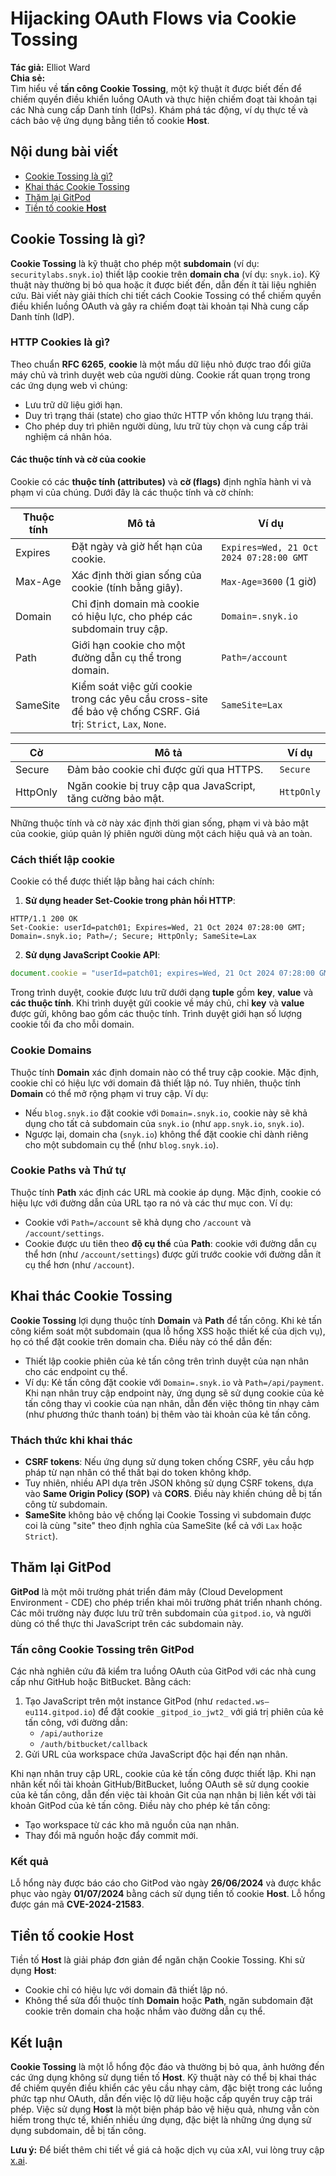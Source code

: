 # Hijacking OAuth Flows via Cookie Tossing

**Tác giả:** Elliot Ward  
**Chia sẻ:**  
Tìm hiểu về **tấn công Cookie Tossing**, một kỹ thuật ít được biết đến để chiếm quyền điều khiển luồng OAuth và thực hiện chiếm đoạt tài khoản tại các Nhà cung cấp Danh tính (IdPs). Khám phá tác động, ví dụ thực tế và cách bảo vệ ứng dụng bằng tiền tố cookie **__Host__**.

## Nội dung bài viết
- [Cookie Tossing là gì?](#cookie-tossing-là-gì)
- [Khai thác Cookie Tossing](#khai-thác-cookie-tossing)
- [Thăm lại GitPod](#thăm-lại-gitpod)
- [Tiền tố cookie __Host__](#tiền-tố-cookie-__host__)

## Cookie Tossing là gì?

**Cookie Tossing** là kỹ thuật cho phép một **subdomain** (ví dụ: `securitylabs.snyk.io`) thiết lập cookie trên **domain cha** (ví dụ: `snyk.io`). Kỹ thuật này thường bị bỏ qua hoặc ít được biết đến, dẫn đến ít tài liệu nghiên cứu. Bài viết này giải thích chi tiết cách Cookie Tossing có thể chiếm quyền điều khiển luồng OAuth và gây ra chiếm đoạt tài khoản tại Nhà cung cấp Danh tính (IdP).

### HTTP Cookies là gì?

Theo chuẩn **RFC 6265**, **cookie** là một mẩu dữ liệu nhỏ được trao đổi giữa máy chủ và trình duyệt web của người dùng. Cookie rất quan trọng trong các ứng dụng web vì chúng:
- Lưu trữ dữ liệu giới hạn.
- Duy trì trạng thái (state) cho giao thức HTTP vốn không lưu trạng thái.
- Cho phép duy trì phiên người dùng, lưu trữ tùy chọn và cung cấp trải nghiệm cá nhân hóa.

#### Các thuộc tính và cờ của cookie

Cookie có các **thuộc tính (attributes)** và **cờ (flags)** định nghĩa hành vi và phạm vi của chúng. Dưới đây là các thuộc tính và cờ chính:

| Thuộc tính   | Mô tả | Ví dụ |
|-------------|-------|-------|
| Expires     | Đặt ngày và giờ hết hạn của cookie. | `Expires=Wed, 21 Oct 2024 07:28:00 GMT` |
| Max-Age     | Xác định thời gian sống của cookie (tính bằng giây). | `Max-Age=3600` (1 giờ) |
| Domain      | Chỉ định domain mà cookie có hiệu lực, cho phép các subdomain truy cập. | `Domain=.snyk.io` |
| Path        | Giới hạn cookie cho một đường dẫn cụ thể trong domain. | `Path=/account` |
| SameSite    | Kiểm soát việc gửi cookie trong các yêu cầu cross-site để bảo vệ chống CSRF. Giá trị: `Strict`, `Lax`, `None`. | `SameSite=Lax` |

| Cờ         | Mô tả | Ví dụ |
|------------|-------|-------|
| Secure     | Đảm bảo cookie chỉ được gửi qua HTTPS. | `Secure` |
| HttpOnly   | Ngăn cookie bị truy cập qua JavaScript, tăng cường bảo mật. | `HttpOnly` |

Những thuộc tính và cờ này xác định thời gian sống, phạm vi và bảo mật của cookie, giúp quản lý phiên người dùng một cách hiệu quả và an toàn.

### Cách thiết lập cookie

Cookie có thể được thiết lập bằng hai cách chính:

1. **Sử dụng header Set-Cookie trong phản hồi HTTP**:
```
HTTP/1.1 200 OK
Set-Cookie: userId=patch01; Expires=Wed, 21 Oct 2024 07:28:00 GMT; Domain=.snyk.io; Path=/; Secure; HttpOnly; SameSite=Lax
```

2. **Sử dụng JavaScript Cookie API**:
```javascript
document.cookie = "userId=patch01; expires=Wed, 21 Oct 2024 07:28:00 GMT; path=/; domain=.snyk.io; secure; samesite=lax";
```

Trong trình duyệt, cookie được lưu trữ dưới dạng **tuple** gồm **key**, **value** và **các thuộc tính**. Khi trình duyệt gửi cookie về máy chủ, chỉ **key** và **value** được gửi, không bao gồm các thuộc tính. Trình duyệt giới hạn số lượng cookie tối đa cho mỗi domain.

### Cookie Domains

Thuộc tính **Domain** xác định domain nào có thể truy cập cookie. Mặc định, cookie chỉ có hiệu lực với domain đã thiết lập nó. Tuy nhiên, thuộc tính **Domain** có thể mở rộng phạm vi truy cập. Ví dụ:
- Nếu `blog.snyk.io` đặt cookie với `Domain=.snyk.io`, cookie này sẽ khả dụng cho tất cả subdomain của `snyk.io` (như `app.snyk.io`, `snyk.io`).
- Ngược lại, domain cha (`snyk.io`) không thể đặt cookie chỉ dành riêng cho một subdomain cụ thể (như `blog.snyk.io`).

### Cookie Paths và Thứ tự

Thuộc tính **Path** xác định các URL mà cookie áp dụng. Mặc định, cookie có hiệu lực với đường dẫn của URL tạo ra nó và các thư mục con. Ví dụ:
- Cookie với `Path=/account` sẽ khả dụng cho `/account` và `/account/settings`.
- Cookie được ưu tiên theo **độ cụ thể** của **Path**: cookie với đường dẫn cụ thể hơn (như `/account/settings`) được gửi trước cookie với đường dẫn ít cụ thể hơn (như `/account`).

## Khai thác Cookie Tossing

**Cookie Tossing** lợi dụng thuộc tính **Domain** và **Path** để tấn công. Khi kẻ tấn công kiểm soát một subdomain (qua lỗ hổng XSS hoặc thiết kế của dịch vụ), họ có thể đặt cookie trên domain cha. Điều này có thể dẫn đến:
- Thiết lập cookie phiên của kẻ tấn công trên trình duyệt của nạn nhân cho các endpoint cụ thể.
- Ví dụ: Kẻ tấn công đặt cookie với `Domain=.snyk.io` và `Path=/api/payment`. Khi nạn nhân truy cập endpoint này, ứng dụng sẽ sử dụng cookie của kẻ tấn công thay vì cookie của nạn nhân, dẫn đến việc thông tin nhạy cảm (như phương thức thanh toán) bị thêm vào tài khoản của kẻ tấn công.

### Thách thức khi khai thác
- **CSRF tokens**: Nếu ứng dụng sử dụng token chống CSRF, yêu cầu hợp pháp từ nạn nhân có thể thất bại do token không khớp.
- Tuy nhiên, nhiều API dựa trên JSON không sử dụng CSRF tokens, dựa vào **Same Origin Policy (SOP)** và **CORS**. Điều này khiến chúng dễ bị tấn công từ subdomain.
- **SameSite** không bảo vệ chống lại Cookie Tossing vì subdomain được coi là cùng "site" theo định nghĩa của SameSite (kể cả với `Lax` hoặc `Strict`).

## Thăm lại GitPod

**GitPod** là một môi trường phát triển đám mây (Cloud Development Environment - CDE) cho phép triển khai môi trường phát triển nhanh chóng. Các môi trường này được lưu trữ trên subdomain của `gitpod.io`, và người dùng có thể thực thi JavaScript trên các subdomain này.

### Tấn công Cookie Tossing trên GitPod
Các nhà nghiên cứu đã kiểm tra luồng OAuth của GitPod với các nhà cung cấp như GitHub hoặc BitBucket. Bằng cách:
1. Tạo JavaScript trên một instance GitPod (như `redacted.ws–eu114.gitpod.io`) để đặt cookie `_gitpod_io_jwt2_` với giá trị phiên của kẻ tấn công, với đường dẫn:
   - `/api/authorize`
   - `/auth/bitbucket/callback`
2. Gửi URL của workspace chứa JavaScript độc hại đến nạn nhân.

Khi nạn nhân truy cập URL, cookie của kẻ tấn công được thiết lập. Khi nạn nhân kết nối tài khoản GitHub/BitBucket, luồng OAuth sẽ sử dụng cookie của kẻ tấn công, dẫn đến việc tài khoản Git của nạn nhân bị liên kết với tài khoản GitPod của kẻ tấn công. Điều này cho phép kẻ tấn công:
- Tạo workspace từ các kho mã nguồn của nạn nhân.
- Thay đổi mã nguồn hoặc đẩy commit mới.

### Kết quả
Lỗ hổng này được báo cáo cho GitPod vào ngày **26/06/2024** và được khắc phục vào ngày **01/07/2024** bằng cách sử dụng tiền tố cookie **__Host__**. Lỗ hổng được gán mã **CVE-2024-21583**.

## Tiền tố cookie __Host__

Tiền tố **__Host__** là giải pháp đơn giản để ngăn chặn Cookie Tossing. Khi sử dụng **__Host__**:
- Cookie chỉ có hiệu lực với domain đã thiết lập nó.
- Không thể sửa đổi thuộc tính **Domain** hoặc **Path**, ngăn subdomain đặt cookie trên domain cha hoặc nhắm vào đường dẫn cụ thể.

## Kết luận

**Cookie Tossing** là một lỗ hổng độc đáo và thường bị bỏ qua, ảnh hưởng đến các ứng dụng không sử dụng tiền tố **__Host__**. Kỹ thuật này có thể bị khai thác để chiếm quyền điều khiển các yêu cầu nhạy cảm, đặc biệt trong các luồng phức tạp như OAuth, dẫn đến việc lộ dữ liệu hoặc cấp quyền truy cập trái phép. Việc sử dụng **__Host__** là một biện pháp bảo vệ hiệu quả, nhưng vẫn còn hiếm trong thực tế, khiến nhiều ứng dụng, đặc biệt là những ứng dụng sử dụng subdomain, dễ bị tấn công.

**Lưu ý:** Để biết thêm chi tiết về giá cả hoặc dịch vụ của xAI, vui lòng truy cập [x.ai](https://x.ai).
